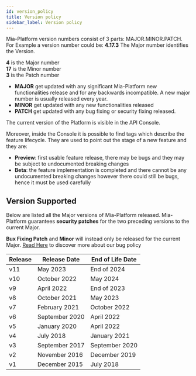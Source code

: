 ```yaml
---
id: version_policy
title: Version policy
sidebar_label: Version policy
---
```

Mia-Platform version numbers consist of 3 parts: MAJOR.MINOR.PATCH.
For Example a version number could be: **4.17.3**
The Major number identifies the Version.

**4** is the Major number  
**17** is the Minor number  
**3** is the Patch number

* **MAJOR** get updated with any significant Mia-Platform new functionalities release and for any backwards incompatible. A new major number is usually released every year.
* **MINOR** get updated with any new functionalities released
* **PATCH** get updated with any bug fixing or security fixing released.

The current version of the Platform is visible in the API Console.

Moreover, inside the Console it is possible to find tags which describe the feature lifecycle. They are used to point out the stage of a new feature and they are:

* **Preview**: first usable feature release, there may be bugs and they may be subject to undocumented breaking changes
* **Beta**: the feature implementation is completed and there cannot be any undocumented breaking changes however there could still be bugs, hence it must be used carefully

## Version Supported

Below are listed all the Major versions of Mia-Platform released.
Mia-Platform guarantees **security patches** for the two preceding versions to the current Major.

**Bux Fixing Patch** and **Minor** will instead only be released for the current Major.
[Read Here](/info/bug_policy.md) to discover more about our bug policy

Release | Release Date |  End of Life Date
-------| -------|-------
v11| May 2023 | End of 2024
v10| October 2022 | May 2024
v9| April 2022 | End of 2023
v8| October 2021 | May 2023
v7| February 2021 | October 2022
v6| September 2020 | April 2022
v5| January 2020| April 2022
v4| July 2018 | January 2021
v3| September 2017 | September 2020
v2| November 2016 | December 2019
v1| December 2015 | July 2018
